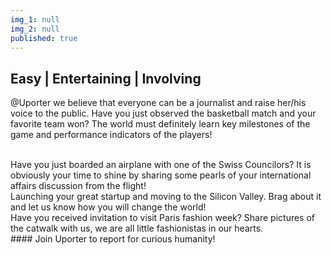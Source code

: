```yaml
---
img_1: null
img_2: null
published: true
---
```


## Easy | Entertaining | Involving

@Uporter we believe that everyone can be a journalist and raise her/his voice to the public.
Have you just observed the basketball match and your favorite team won? The world must definitely learn key milestones of the game and performance indicators of the players!  

<br>
Have you just boarded an airplane with one of the Swiss Councilors? It is obviously your time to shine by sharing some pearls of your international affairs discussion from the flight!

<br>
Launching your great startup and moving to the Silicon Valley. Brag about it and let us know how you will change the world!

<br>
Have you received invitation to visit Paris fashion week? Share pictures of the catwalk with us, we are all little fashionistas in our hearts.  

<br>
#### Join Uporter to report for curious humanity!
